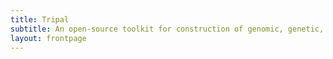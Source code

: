 ```yaml
---
title: Tripal
subtitle: An open-source toolkit for construction of genomic, genetic, breeding and biological databases.
layout: frontpage
---
```

